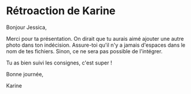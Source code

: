 # Rétroaction de Karine

Bonjour Jessica,

Merci pour ta présentation. On dirait que tu aurais aimé ajouter une autre photo dans ton indécision. Assure-toi qu'il n'y a jamais d'espaces dans le nom de tes fichiers. Sinon, ce ne sera pas possible de l'intégrer.

Tu as bien suivi les consignes, c'est super !

Bonne journée,

Karine
